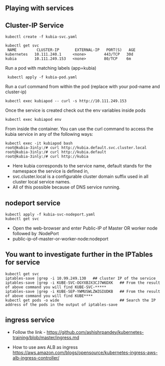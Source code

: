 ## Playing with services 

 ## Cluster-IP Service

    kubectl create -f kubia-svc.yaml

    kubectl get svc
     NAME         CLUSTER-IP       EXTERNAL-IP   PORT(S)   AGE
    kubernetes   10.111.240.1     <none>        443/TCP   30d
    kubia        10.111.249.153   <none>        80/TCP    6m    

Run a pod with matching labels (app=kubia)
     
     kubectl apply -f kubia-pod.yaml
     
Run a curl command from within the pod 
 (replace with your pod-name and cluster-ip)

    kubectl exec kubiapod -- curl -s http://10.111.249.153
 


Once the service is created check out the env variables inside pods
    
    kubectl exec kubiapod env
 
From  inside the container. You can use the curl command to access the kubia service in any of the following ways:
    
    kubectl exec -it kubiapod bash
    root@kubia-3inly:/# curl http://kubia.default.svc.cluster.local
    root@kubia-3inly:/# curl http://kubia.default
    root@kubia-3inly:/# curl http://kubia

 - Here kubia corresponds to the service name, default stands for the namespace the service is defined in,
 - svc.cluster.local is a configurable cluster domain suffix used in all cluster local service names. 
 - All of this possible because of DNS service running. 

## nodeport service 

    kubectl apply -f kubia-svc-nodeport.yaml
    kubectl get svc 
    
 - Open the web-browser and enter Public-IP of Master OR worker node followed by :NodePort
 - public-ip-of-master-or-worker-node:nodeport 

## You want to investigate further in the IPTables for service 

    kubectl get svc
    iptables-save |grep -i 10.99.249.130   ## cluster IP of the service
    iptables-save |grep -i KUBE-SVC-OGYXBJX3CJ7W6DXK   ## From the result of above command you will find KUBE-SVC-*****
    iptables-save |grep -i KUBE-SEP-YWMUSWLZWZGIUDKB   ## From the result of above command you will find KUBE****
    kubectl get pods -o wide                           ## Search the IP address of the pods in the output of iptables-save


## ingress service 

- Follow the link  -    https://github.com/ashishrpandey/kubernetes-training/blob/master/ingress.md


- How to use aws ALB as ingress 
https://aws.amazon.com/blogs/opensource/kubernetes-ingress-aws-alb-ingress-controller/

 
